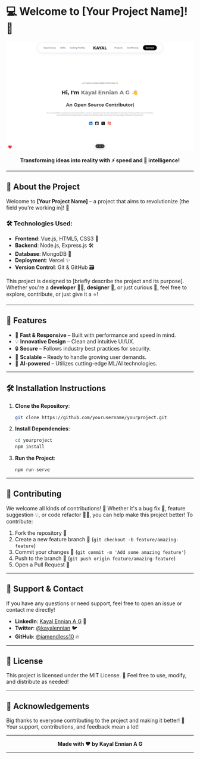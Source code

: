 
# 💻 Welcome to **[Your Project Name]**! 🎉

<p align="center">
  <img src="./src/assets/image.png" alt="Project Logo" width="550"/>

</p>


<p align="center">
  <b>Transforming ideas into reality with ⚡ speed and 🧠 intelligence!</b>
</p>

---

## 🚀 **About the Project**

Welcome to **[Your Project Name]** – a project that aims to revolutionize [the field you're working in]! 🌟

### 🛠 **Technologies Used:**
- **Frontend**: Vue.js, HTML5, CSS3 🎨
- **Backend**: Node.js, Express.js 🛠️
- **Database**: MongoDB 🍃
- **Deployment**: Vercel ✨    
- **Version Control**: Git & GitHub 🗃️

This project is designed to [briefly describe the project and its purpose]. Whether you're a **developer** 🧑‍💻, **designer** 🎨, or just curious 👀, feel free to explore, contribute, or just give it a ⭐️!

---

## 🎯 **Features**
- 🚀 **Fast & Responsive** – Built with performance and speed in mind.
- 💡 **Innovative Design** – Clean and intuitive UI/UX.
- 🔒 **Secure** – Follows industry best practices for security.
- 🔄 **Scalable** – Ready to handle growing user demands.
- 🤖 **AI-powered** – Utilizes cutting-edge ML/AI technologies.

---

## 🛠️ **Installation Instructions**

1. **Clone the Repository**:
   ```bash
   git clone https://github.com/yourusername/yourproject.git
   ```

2. **Install Dependencies**:
   ```bash
   cd yourproject
   npm install
   ```

3. **Run the Project**:
   ```bash
   npm run serve
   ```

---

## 🧩 **Contributing**

We welcome all kinds of contributions! 🎉 Whether it's a bug fix 🐛, feature suggestion 💡, or code refactor 🧑‍💻, you can help make this project better! To contribute:

1. Fork the repository 🍴
2. Create a new feature branch 📂 (`git checkout -b feature/amazing-feature`)
3. Commit your changes 💾 (`git commit -m 'Add some amazing feature'`)
4. Push to the branch 🚀 (`git push origin feature/amazing-feature`)
5. Open a Pull Request 👋

---

## 🌟 **Support & Contact**

If you have any questions or need support, feel free to open an issue or contact me directly!

- **LinkedIn**: [Kayal Ennian A G](https://linkedin.com/in/kayalennian) 💼
- **Twitter**: [@kayalennian](https://twitter.com/kayalennian) 🐦
- **GitHub**: [@iamendless10](https://github.com/iamendless10) 🔥

---

## 📜 **License**

This project is licensed under the MIT License. 📝 Feel free to use, modify, and distribute as needed!

---

## 📣 **Acknowledgements**

Big thanks to everyone contributing to the project and making it better! 💖 Your support, contributions, and feedback mean a lot!

---

<p align="center">
  <b>Made with ❤️ by Kayal Ennian A G</b>
</p>

---

